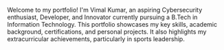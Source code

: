 Welcome to my portfolio! I'm Vimal Kumar, an aspiring Cybersecurity enthusiast, Developer, and Innovator currently pursuing a B.Tech in Information Technology. This portfolio showcases my key skills, academic background, certifications, and personal projects. It also highlights my extracurricular achievements, particularly in sports leadership.
